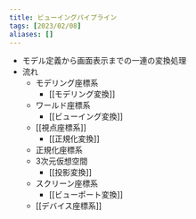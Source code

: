 ```yaml
---
title: ビューイングパイプライン
tags: [2023/02/08]
aliases: []
---
```


- モデル定義から画面表示までの一連の変換処理
- 流れ
	- モデリング座標系
		- [[モデリング変換]]
	- ワールド座標系
		- [[ビューイング変換]]
	- [[視点座標系]]
		- [[正規化変換]]
	- 正規化座標系
	- 3次元仮想空間
		- [[投影変換]]
	- スクリーン座標系
		- [[ビューポート変換]]
	- [[デバイス座標系]]